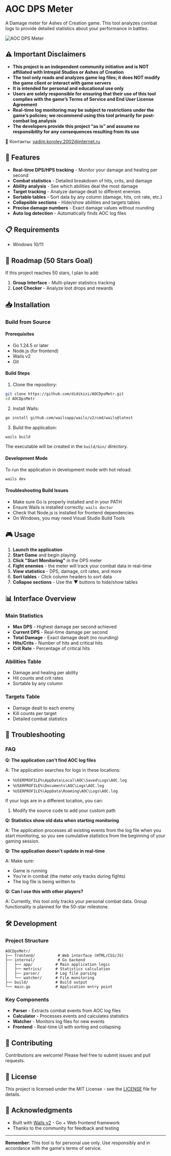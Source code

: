 # AOC DPS Meter

A Damage meter for Ashes of Creation game. This tool analyzes combat logs to provide detailed statistics about your performance in battles.

![AOC DPS Meter](screenshots/main-interface.png)

## ⚠️ Important Disclaimers

- **This project is an independent community initiative and is NOT affiliated with Intrepid Studios or Ashes of Creation**
- **The tool only reads and analyzes game log files; it does NOT modify the game client or interact with game servers**
- **It is intended for personal and educational use only**
- **Users are solely responsible for ensuring that their use of this tool complies with the game’s Terms of Service and End User License Agreement**
- **Real-time log monitoring may be subject to restrictions under the game’s policies; we recommend using this tool primarily for post-combat log analysis**
- **The developers provide this project “as is” and assume no responsibility for any consequences resulting from its use**

📩 Контакты: [vadim.korolev.2002@internet.ru](mailto:vadim.korolev.2002@internet.ru)

## 🚀 Features

- **Real-time DPS/HPS tracking** - Monitor your damage and healing per second
- **Combat statistics** - Detailed breakdown of hits, crits, and damage
- **Ability analysis** - See which abilities deal the most damage
- **Target tracking** - Analyze damage dealt to different enemies
- **Sortable tables** - Sort data by any column (damage, hits, crit rate, etc.)
- **Collapsible sections** - Hide/show abilities and targets tables
- **Precise damage numbers** - Exact damage values without rounding
- **Auto log detection** - Automatically finds AOC log files

## 📋 Requirements

- Windows 10/11

## 🎯 Roadmap (50 Stars Goal)

If this project reaches 50 stars, I plan to add:

1. **Group Interface** - Multi-player statistics tracking
2. **Loot Checker** - Analyze loot drops and rewards

## 📥 Installation

### Build from Source

#### Prerequisites
- Go 1.24.5 or later
- Node.js (for frontend)
- Wails v2
- Git

#### Build Steps

1. Clone the repository:
```bash
git clone https://github.com/didikizi/AOCDpsMetr.git
cd AOCDpsMetr
```

2. Install Wails:
```bash
go install github.com/wailsapp/wails/v2/cmd/wails@latest
```

3. Build the application:
```bash
wails build
```

The executable will be created in the `build/bin/` directory.

#### Development Mode
To run the application in development mode with hot reload:
```bash
wails dev
```

#### Troubleshooting Build Issues
- Make sure Go is properly installed and in your PATH
- Ensure Wails is installed correctly: `wails doctor`
- Check that Node.js is installed for frontend dependencies
- On Windows, you may need Visual Studio Build Tools

## 🎮 Usage

1. **Launch the application**
2. **Start Game** and begin playing
3. **Click "Start Monitoring"** in the DPS meter
4. **Fight enemies** - the meter will track your combat data in real-time
5. **View statistics** - DPS, damage, crit rates, and more
6. **Sort tables** - Click column headers to sort data
7. **Collapse sections** - Use the ▼ buttons to hide/show tables

## 📊 Interface Overview

### Main Statistics
- **Max DPS** - Highest damage per second achieved
- **Current DPS** - Real-time damage per second
- **Total Damage** - Exact damage dealt (no rounding)
- **Hits/Crits** - Number of hits and critical hits
- **Crit Rate** - Percentage of critical hits

### Abilities Table
- Damage and healing per ability
- Hit counts and crit rates
- Sortable by any column

### Targets Table
- Damage dealt to each enemy
- Kill counts per target
- Detailed combat statistics

## 🔧 Troubleshooting

### FAQ

**Q: The application can't find AOC log files**

A: The application searches for logs in these locations:
- `%USERPROFILE%\AppData\Local\AOC\Saved\Logs\AOC.log`
- `%USERPROFILE%\Documents\AOC\Logs\AOC.log`
- `%USERPROFILE%\AppData\Roaming\AOC\Logs\AOC.log`

If your logs are in a different location, you can:
1. Modify the source code to add your custom path

**Q: Statistics show old data when starting monitoring**

A: The application processes all existing events from the log file when you start monitoring, so you see cumulative statistics from the beginning of your gaming session.

**Q: The application doesn't update in real-time**

A: Make sure:
- Game is running
- You're in combat (the meter only tracks during fights)
- The log file is being written to

**Q: Can I use this with other players?**

A: Currently, this tool only tracks your personal combat data. Group functionality is planned for the 50-star milestone.

## 🛠️ Development

### Project Structure
```
AOCDpsMetr/
├── frontend/          # Web interface (HTML/CSS/JS)
├── internal/          # Go backend
│   ├── app/          # Main application logic
│   ├── metrics/      # Statistics calculation
│   ├── parser/       # Log file parsing
│   └── watcher/      # File monitoring
├── build/            # Build output
└── main.go           # Application entry point
```

### Key Components
- **Parser** - Extracts combat events from AOC log files
- **Calculator** - Processes events and calculates statistics
- **Watcher** - Monitors log files for new events
- **Frontend** - Real-time UI with sorting and collapsing

## 📝 Contributing

Contributions are welcome! Please feel free to submit issues and pull requests.

## 📄 License

This project is licensed under the MIT License - see the [LICENSE](LICENSE) file for details.

## 🙏 Acknowledgments

- Built with [Wails v2](https://wails.io/) - Go + Web frontend framework
- Thanks to the community for feedback and testing

---

**Remember**: This tool is for personal use only. Use responsibly and in accordance with the game's terms of service.
